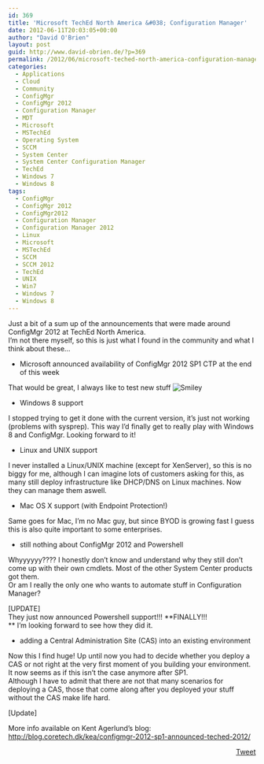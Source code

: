 ```yaml
---
id: 369
title: 'Microsoft TechEd North America &#038; Configuration Manager'
date: 2012-06-11T20:03:05+00:00
author: "David O'Brien"
layout: post
guid: http://www.david-obrien.de/?p=369
permalink: /2012/06/microsoft-teched-north-america-configuration-manager/
categories:
  - Applications
  - Cloud
  - Community
  - ConfigMgr
  - ConfigMgr 2012
  - Configuration Manager
  - MDT
  - Microsoft
  - MSTechEd
  - Operating System
  - SCCM
  - System Center
  - System Center Configuration Manager
  - TechEd
  - Windows 7
  - Windows 8
tags:
  - ConfigMgr
  - ConfigMgr 2012
  - ConfigMgr2012
  - Configuration Manager
  - Configuration Manager 2012
  - Linux
  - Microsoft
  - MSTechEd
  - SCCM
  - SCCM 2012
  - TechEd
  - UNIX
  - Win7
  - Windows 7
  - Windows 8
---
```

Just a bit of a sum up of the announcements that were made around ConfigMgr 2012 at TechEd North America.  
I’m not there myself, so this is just what I found in the community and what I think about these…

  * Microsoft announced availability of ConfigMgr 2012 SP1 CTP at the end of this week

That would be great, I always like to test new stuff <img style="border-bottom-style: none; border-left-style: none; border-top-style: none; border-right-style: none" class="wlEmoticon wlEmoticon-smile" alt="Smiley" src="http://www.david-obrien.de/wp-content/uploads/2012/06/wlEmoticon-smile.png" />

  * Windows 8 support

I stopped trying to get it done with the current version, it’s just not working (problems with sysprep). This way I’d finally get to really play with Windows 8 and ConfigMgr. Looking forward to it!

  * Linux and UNIX support

I never installed a Linux/UNIX machine (except for XenServer), so this is no biggy for me, although I can imagine lots of customers asking for this, as many still deploy infrastructure like DHCP/DNS on Linux machines. Now they can manage them aswell.

  * Mac OS X support (with Endpoint Protection!)

Same goes for Mac, I’m no Mac guy, but since BYOD is growing fast I guess this is also quite important to some enterprises.

  * still nothing about ConfigMgr 2012 and Powershell

Whyyyyyy???? I honestly don’t know and understand why they still don’t come up with their own cmdlets. Most of the other System Center products got them.  
Or am I really the only one who wants to automate stuff in Configuration Manager?

[UPDATE]  
They just now announced Powershell support!!! **FINALLY!!!  
** I’m looking forward to see how they did it.

  * adding a Central Administration Site (CAS) into an existing environment

Now this I find huge! Up until now you had to decide whether you deploy a CAS or not right at the very first moment of you building your environment. It now seems as if this isn’t the case anymore after SP1.  
Although I have to admit that there are not that many scenarios for deploying a CAS, those that come along after you deployed your stuff without the CAS make life hard.

[Update]

More info available on Kent Agerlund’s blog: <a href="http://blog.coretech.dk/kea/configmgr-2012-sp1-announced-teched-2012/" onclick="_gaq.push(['_trackEvent', 'outbound-article', 'http://blog.coretech.dk/kea/configmgr-2012-sp1-announced-teched-2012/', 'http://blog.coretech.dk/kea/configmgr-2012-sp1-announced-teched-2012/']);" >http://blog.coretech.dk/kea/configmgr-2012-sp1-announced-teched-2012/</a>

<div style="float: right; margin-left: 10px;">
  <a href="https://twitter.com/share" onclick="_gaq.push(['_trackEvent', 'outbound-article', 'https://twitter.com/share', 'Tweet']);" class="twitter-share-button" data-hashtags="ConfigMgr,ConfigMgr+2012,ConfigMgr2012,Configuration+Manager,Configuration+Manager+2012,Linux,Microsoft,MSTechEd,SCCM,SCCM+2012,TechEd,UNIX,Win7,Windows+7,Windows+8" data-count="vertical" data-url="http://www.david-obrien.net/2012/06/microsoft-teched-north-america-configuration-manager/">Tweet</a>
</div>

